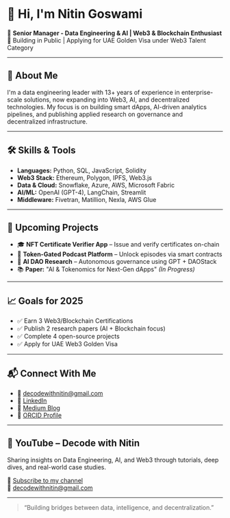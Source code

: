 
# 👋 Hi, I'm Nitin Goswami

🎯 **Senior Manager - Data Engineering & AI | Web3 & Blockchain Enthusiast**  
📍 Building in Public | Applying for UAE Golden Visa under Web3 Talent Category

---

## 🚀 About Me

I'm a data engineering leader with 13+ years of experience in enterprise-scale solutions, now expanding into Web3, AI, and decentralized technologies. My focus is on building smart dApps, AI-driven analytics pipelines, and publishing applied research on governance and decentralized infrastructure.

---

## 🛠️ Skills & Tools

- **Languages:** Python, SQL, JavaScript, Solidity  
- **Web3 Stack:** Ethereum, Polygon, IPFS, Web3.js  
- **Data & Cloud:** Snowflake, Azure, AWS, Microsoft Fabric  
- **AI/ML:** OpenAI (GPT-4), LangChain, Streamlit  
- **Middleware:** Fivetran, Matillion, Nexla, AWS Glue

---

## 📂 Upcoming Projects

- 🎓 **NFT Certificate Verifier App** – Issue and verify certificates on-chain  
- 🔐 **Token-Gated Podcast Platform** – Unlock episodes via smart contracts  
- 🤖 **AI DAO Research** – Autonomous governance using GPT + DAOStack  
- 📚 **Paper:** "AI & Tokenomics for Next-Gen dApps" *(In Progress)*

---

## 📈 Goals for 2025

- ✅ Earn 3 Web3/Blockchain Certifications  
- ✅ Publish 2 research papers (AI + Blockchain focus)  
- ✅ Complete 4 open-source projects  
- ✅ Apply for UAE Web3 Golden Visa

---

## 📬 Connect With Me

- 📧 decodewithnitin@gmail.com  
- 🔗 [LinkedIn](https://www.linkedin.com/in/nitingoswami1989)  
- 📰 [Medium Blog](https://medium.com/@decodewithnitin)  
- 🧪 [ORCID Profile](https://orcid.org/0009-0002-0801-0580)

---

## 🎥 YouTube – Decode with Nitin

Sharing insights on Data Engineering, AI, and Web3 through tutorials, deep dives, and real-world case studies.

🔗 [Subscribe to my channel](https://www.youtube.com/@decodewithnitinofficial)  
📧 decodewithnitin@gmail.com

---

> “Building bridges between data, intelligence, and decentralization.”

